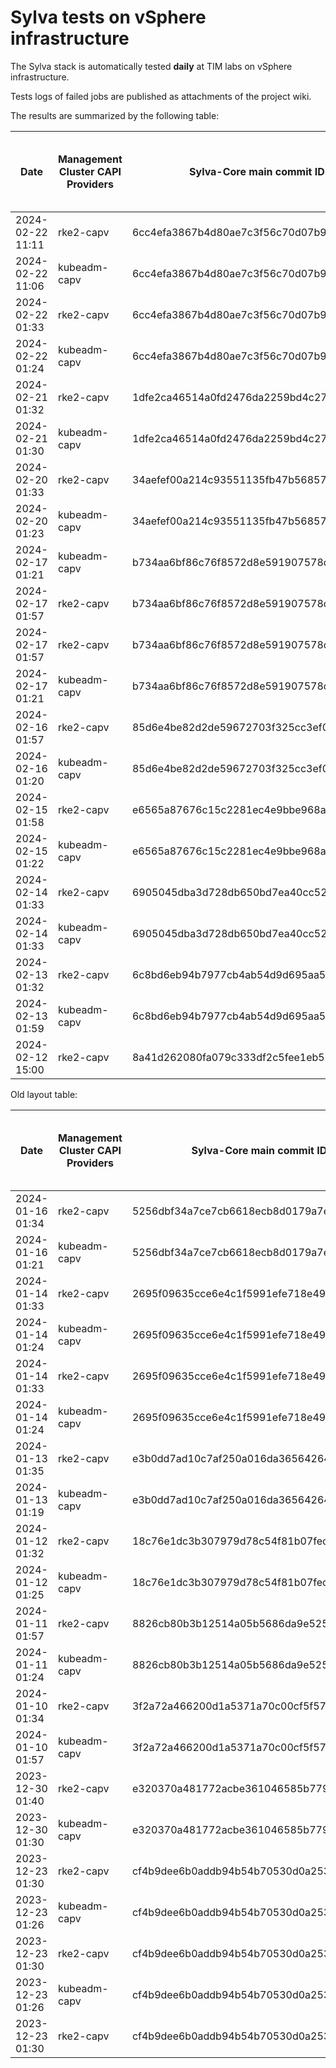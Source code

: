 # Sylva tests on vSphere infrastructure

The Sylva stack is automatically tested **daily** at TIM labs on vSphere infrastructure.

Tests logs of failed jobs are published as attachments of the project wiki.

The results are summarized by the following table:

| Date                      | Management Cluster CAPI Providers | Sylva-Core main commit ID        | Management cluster result                    | Workload cluster result              | Test logs (only for failed tests) |
|---------------------------|-----------------------------------|----------------------------------|----------------------------------------------|--------------------------------------|-----------------------------------|
|2024-02-22 11:11|rke2-capv|6cc4efa3867b4d80ae7c3f56c70d07b90cbae779|:white_check_mark:|:white_check_mark:||
|2024-02-22 11:06|kubeadm-capv|6cc4efa3867b4d80ae7c3f56c70d07b90cbae779|:white_check_mark:|:white_check_mark:||
|2024-02-22 01:33|rke2-capv|6cc4efa3867b4d80ae7c3f56c70d07b90cbae779|:x:|N/A|[link](https://gitlab.com/sylva-projects/sylva-core/-/wikis/uploads/7d96e31d8276263e6de7783e221f3971/capv-logs.gz)|
|2024-02-22 01:24|kubeadm-capv|6cc4efa3867b4d80ae7c3f56c70d07b90cbae779|:white_check_mark:|:white_check_mark:|[link](https://gitlab.com/sylva-projects/sylva-core/-/wikis/uploads/7d96e31d8276263e6de7783e221f3971/capv-logs.gz)|
|2024-02-21 01:32|rke2-capv|1dfe2ca46514a0fd2476da2259bd4c279897f282|:x:|N/A|[link](https://gitlab.com/sylva-projects/sylva-core/-/wikis/uploads/d162fdba5ca513c27f84ce0f8f35abe3/capv-logs.gz)|
|2024-02-21 01:30|kubeadm-capv|1dfe2ca46514a0fd2476da2259bd4c279897f282|:x:|N/A|[link](https://gitlab.com/sylva-projects/sylva-core/-/wikis/uploads/d162fdba5ca513c27f84ce0f8f35abe3/capv-logs.gz)|
|2024-02-20 01:33|rke2-capv|34aefef00a214c93551135fb47b56857b6deb5d0|:x:|N/A|[link](https://gitlab.com/sylva-projects/sylva-core/-/wikis/uploads/4c2ee47f28004dd9bb1dbd22679c7bdb/capv-logs.gz)|
|2024-02-20 01:23|kubeadm-capv|34aefef00a214c93551135fb47b56857b6deb5d0|:white_check_mark:|:white_check_mark:|[link](https://gitlab.com/sylva-projects/sylva-core/-/wikis/uploads/4c2ee47f28004dd9bb1dbd22679c7bdb/capv-logs.gz)|
|2024-02-17 01:21|kubeadm-capv|b734aa6bf86c76f8572d8e591907578c01e08dc8|:white_check_mark:|:white_check_mark:|[link](https://gitlab.com/sylva-projects/sylva-core/-/wikis/uploads/820206134d4faa4404092795d14ce0e6/capv-logs.gz)|
|2024-02-17 01:57|rke2-capv|b734aa6bf86c76f8572d8e591907578c01e08dc8|:x:|N/A|[link](https://gitlab.com/sylva-projects/sylva-core/-/wikis/uploads/fdfb9476eab2ae074f0e667f80d57a27/capv-logs.gz)|
|2024-02-17 01:57|rke2-capv|b734aa6bf86c76f8572d8e591907578c01e08dc8|:x:|N/A|[link](https://gitlab.com/sylva-projects/sylva-core/-/wikis/uploads/ae86f7636fb2ebbe5f11929c35772ff0/capv-logs.gz)|
|2024-02-17 01:21|kubeadm-capv|b734aa6bf86c76f8572d8e591907578c01e08dc8|:white_check_mark:|:white_check_mark:|[link](https://gitlab.com/sylva-projects/sylva-core/-/wikis/uploads/ae86f7636fb2ebbe5f11929c35772ff0/capv-logs.gz)|
|2024-02-16 01:57|rke2-capv|85d6e4be82d2de59672703f325cc3ef0bc49b992|:x:|N/A|[link](https://gitlab.com/sylva-projects/sylva-core/-/wikis/uploads/16db37aedb37add359caca80df6cfdb7/capv-logs.gz)|
|2024-02-16 01:20|kubeadm-capv|85d6e4be82d2de59672703f325cc3ef0bc49b992|:white_check_mark:|:white_check_mark:|[link](https://gitlab.com/sylva-projects/sylva-core/-/wikis/uploads/16db37aedb37add359caca80df6cfdb7/capv-logs.gz)|
|2024-02-15 01:58|rke2-capv|e6565a87676c15c2281ec4e9bbe968adf417a7fd|:x:|N/A|[link](https://gitlab.com/sylva-projects/sylva-core/-/wikis/uploads/7340a52818a41e0cc54650158681b865/capv-logs.gz)|
|2024-02-15 01:22|kubeadm-capv|e6565a87676c15c2281ec4e9bbe968adf417a7fd|:white_check_mark:|:white_check_mark:|[link](https://gitlab.com/sylva-projects/sylva-core/-/wikis/uploads/7340a52818a41e0cc54650158681b865/capv-logs.gz)|
|2024-02-14 01:33|rke2-capv|6905045dba3d728db650bd7ea40cc529af65fe05|:x:|N/A|[link](https://gitlab.com/sylva-projects/sylva-core/-/wikis/uploads/90da2c6c7fc7bac76acf22e1879a1f21/capv-logs.gz)|
|2024-02-14 01:33|kubeadm-capv|6905045dba3d728db650bd7ea40cc529af65fe05|:x:|N/A|[link](https://gitlab.com/sylva-projects/sylva-core/-/wikis/uploads/90da2c6c7fc7bac76acf22e1879a1f21/capv-logs.gz)|
|2024-02-13 01:32|rke2-capv|6c8bd6eb94b7977cb4ab54d9d695aa50d4dc80a1|:white_check_mark:|:white_check_mark:|[link](https://gitlab.com/sylva-projects/sylva-core/-/wikis/uploads/75ca427cea1519f393a4a2c5e5837a9a/capv-logs.gz)|
|2024-02-13 01:59|kubeadm-capv|6c8bd6eb94b7977cb4ab54d9d695aa50d4dc80a1|:x:|N/A|[link](https://gitlab.com/sylva-projects/sylva-core/-/wikis/uploads/75ca427cea1519f393a4a2c5e5837a9a/capv-logs.gz)|
|2024-02-12 15:00|rke2-capv|8a41d262080fa079c333df2c5fee1eb585f5b161|:white_check_mark:|:white_check_mark:||

Old layout table:

| Date                      | Management Cluster CAPI Providers | Sylva-Core main commit ID        | Result                                       | Test logs (only for failed tests) |
|---------------------------|-----------------------------------|----------------------------------|----------------------------------------------|-----------------------------------|
|2024-01-16 01:34|rke2-capv|5256dbf34a7ce7cb6618ecb8d0179a7eae5fbd46|:white_check_mark: success||
|2024-01-16 01:21|kubeadm-capv|5256dbf34a7ce7cb6618ecb8d0179a7eae5fbd46|:white_check_mark: success||
|2024-01-14 01:33|rke2-capv|2695f09635cce6e4c1f5991efe718e497702f32b|:white_check_mark: success||
|2024-01-14 01:24|kubeadm-capv|2695f09635cce6e4c1f5991efe718e497702f32b|:white_check_mark: success||
|2024-01-14 01:33|rke2-capv|2695f09635cce6e4c1f5991efe718e497702f32b|:white_check_mark: success||
|2024-01-14 01:24|kubeadm-capv|2695f09635cce6e4c1f5991efe718e497702f32b|:white_check_mark: success||
|2024-01-13 01:35|rke2-capv|e3b0dd7ad10c7af250a016da36564264287586bf|:white_check_mark: success||
|2024-01-13 01:19|kubeadm-capv|e3b0dd7ad10c7af250a016da36564264287586bf|:white_check_mark: success||
|2024-01-12 01:32|rke2-capv|18c76e1dc3b307979d78c54f81b07fec0d80d511|:white_check_mark: success||
|2024-01-12 01:25|kubeadm-capv|18c76e1dc3b307979d78c54f81b07fec0d80d511|:white_check_mark: success||
|2024-01-11 01:57|rke2-capv|8826cb80b3b12514a05b5686da9e52505c577704|:x: failed|[link](https://gitlab.com/sylva-projects/sylva-core/-/wikis/uploads/f8332c73b645753fb674c6ec8d7eeabf/capv-logs.gz)|
|2024-01-11 01:24|kubeadm-capv|8826cb80b3b12514a05b5686da9e52505c577704|:white_check_mark: success||
|2024-01-10 01:34|rke2-capv|3f2a72a466200d1a5371a70c00cf5f57d35b73fe|:white_check_mark: success||
|2024-01-10 01:57|kubeadm-capv|3f2a72a466200d1a5371a70c00cf5f57d35b73fe|:x: failed|[link](https://gitlab.com/sylva-projects/sylva-core/-/wikis/uploads/8138bd7fc116d62d656f66aab4c677ac/capv-logs.gz)|
|2023-12-30 01:40|rke2-capv|e320370a481772acbe361046585b779bc4c772fe|:x: failed|[link](https://gitlab.com/sylva-projects/sylva-core/-/wikis/uploads/17d4ffbdc8036903ad000196987782ea/capv-logs.gz)|
|2023-12-30 01:30|kubeadm-capv|e320370a481772acbe361046585b779bc4c772fe|:x: failed|[link](https://gitlab.com/sylva-projects/sylva-core/-/wikis/uploads/17d4ffbdc8036903ad000196987782ea/capv-logs.gz)|
|2023-12-23 01:30|rke2-capv|cf4b9dee6b0addb94b54b70530d0a25365ba937e|:x: failed|[link](https://gitlab.com/sylva-projects/sylva-core/-/wikis/uploads/758ab1ecc725e797a06261c62cc77788/capv-logs.gz)|
|2023-12-23 01:26|kubeadm-capv|cf4b9dee6b0addb94b54b70530d0a25365ba937e|:white_check_mark: success||
|2023-12-23 01:30|rke2-capv|cf4b9dee6b0addb94b54b70530d0a25365ba937e|:x: failed|[link](https://gitlab.com/sylva-projects/sylva-core/-/wikis/uploads/d3bb7c8c3be36d81a9f9930f81189f56/capv-logs.gz)|
|2023-12-23 01:26|kubeadm-capv|cf4b9dee6b0addb94b54b70530d0a25365ba937e|:white_check_mark: success||
|2023-12-23 01:30|rke2-capv|cf4b9dee6b0addb94b54b70530d0a25365ba937e|:x: failed|[link](https://gitlab.com/sylva-projects/sylva-core/-/wikis/uploads/6e58c059b348d378ad25155a7f3ed1c8/capv-logs.gz)|

